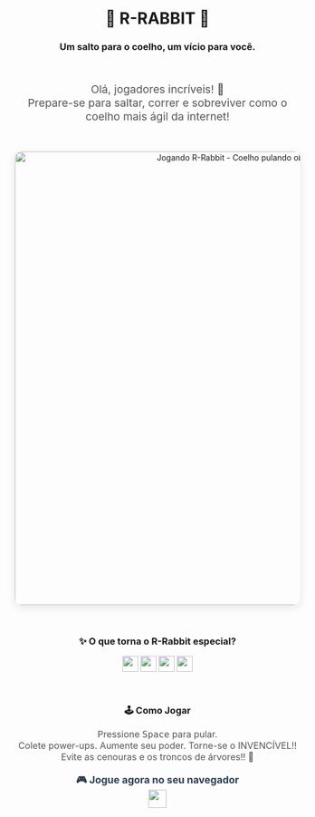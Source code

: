 <p align="center">
  

  <h1 align="center">🐰 R-RABBIT 🐇</h1>
  <h3 align="center">Um salto para o coelho, um vício para você.</h3>
  
  <br>
  
   <p align="center" style="font-size: 1.2rem; color: #555;">
    Olá, jogadores incríveis! 👋<br>
    Prepare-se para saltar, correr e sobreviver como o coelho mais ágil da internet!
  </p>
  
  <br>
  
  
  <p align="center">
    <img src="https://github.com/Kaellen-mk/R-Rabbit/blob/main/Rabbitt.gif" 
         alt="Jogando R-Rabbit - Coelho pulando obstáculos" 
         width="800" 
         style="border-radius: 12px; box-shadow: 0 4px 16px rgba(0,0,0,0.1);">
  </p>
  
  <br>
  
 
  <h3 align="center">✨ O que torna o R-Rabbit especial?</h3>
  <p align="center">
    <img src="https://img.shields.io/badge/Simplicidade-4ECDC4?style=for-the-badge&logo=chrome&color=4ECDC4" height="28">
    <img src="https://img.shields.io/badge/Desafio%20Silencioso-F7931E?style=for-the-badge&logo=javascript&color=F7931E" height="28">
    <img src="https://img.shields.io/badge/🚀_Aceleração_Rápida-45B7D1?style=for-the-badge&logo=css3" height="28">
    <img src="https://img.shields.io/badge/🎯_Modo_Infinito-96CEB4?style=for-the-badge&logo=react" height="28">
  </p>
  
  <br>

   <h3 align="center">🕹️ Como Jogar</h3>
  <p align="center" style="font-size: 16px; color: #555;">
    Pressione <kbd>Space</kbd> para pular.<br>
    Colete power-ups. Aumente seu poder. Torne-se o INVENCÍVEL!!<br>
    Evite as cenouras e os troncos de árvores!! 🚫
  </p>
  
 
  <p align="center" style="font-size: 1.1rem; font-weight: bold; color: #2c3e50;">
    🎮 Jogue agora no seu navegador<br>
    <a href="https://github.com/Kaellen-mk/R-Rabbit/blob/e64f536a12f8bc7fc704c9daf96988e012cfe4de/R-Rabbit.exe" target="_blank">
      <img src="https://img.shields.io/badge/Jogar_Agora-2ECC71?style=for-the-badge&logo=google-chrome" height="32">
    </a>
  
  
  <br>
  

